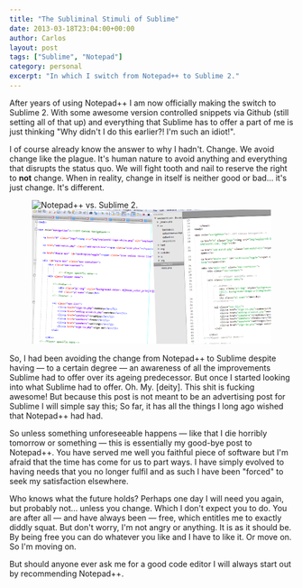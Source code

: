 ```yaml
---
title: "The Subliminal Stimuli of Sublime"
date: 2013-03-18T23:04:00+00:00
author: Carlos
layout: post
tags: ["Sublime", "Notepad"]
category: personal
excerpt: "In which I switch from Notepad++ to Sublime 2."
---
```

After years of using Notepad++ I am now officially making the switch to Sublime 2. With some awesome version controlled snippets via Github (still setting all of that up) and everything that Sublime has to offer a part of me is just thinking "Why didn't I do this earlier?! I'm such an idiot!".
 
I of course already know the answer to why I hadn't. Change. We avoid change like the plague. It's human nature to avoid anything and everything that disrupts the status quo. We will fight tooth and nail to reserve the right to **not** change. When in reality, change in itself is neither good or bad… it's just change. It's different.

<figure>
    <img class="js-lazy-load" data-original="/assets/posts/2013/03/np-vs-sub.png" alt="Notepad++ vs. Sublime 2.">
  <noscript>
    <img src="/assets/posts/2013/03/np-vs-sub.png" alt="Notepad++ vs. Sublime 2.">
  </noscript>
  <figcaption></figcaption>
</figure>

So, I had been avoiding the change from Notepad++ to Sublime despite having — to a certain degree — an awareness of all the improvements Sublime had to offer over its ageing predecessor. But once I started looking into what Sublime had to offer. Oh. My. [deity]. This shit is fucking awesome! But because this post is not meant to be an advertising post for Sublime I will simple say this; So far, it has all the things I long ago wished that Notepad++ had had.

So unless something unforeseeable happens — like that I die horribly tomorrow or something — this is essentially my good-bye post to Notepad++. You have served me well you faithful piece of software but I'm afraid that the time has come for us to part ways. I have simply evolved to having needs that you no longer fulfil and as such I have been "forced" to seek my satisfaction elsewhere.

Who knows what the future holds? Perhaps one day I will need you again, but probably not… unless you change. Which I don't expect you to do. You are after all — and have always been — free, which entitles me to exactly diddly squat. But don't worry, I'm not angry or anything. It is as it should be. By being free you can do whatever you like and I have to like it. Or move on. So I'm moving on.

But should anyone ever ask me for a good code editor I will always start out by recommending Notepad++.